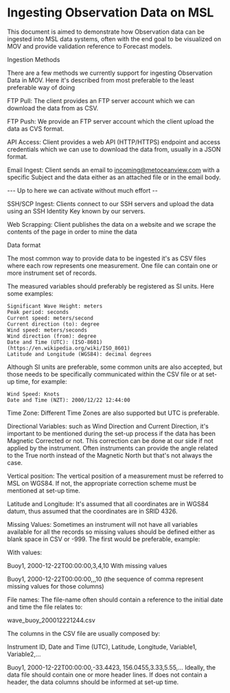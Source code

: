 
Ingesting Observation Data on MSL
====

This document is aimed to demonstrate how Observation data can be ingested into MSL data systems, often with the end goal to be visualized on MOV and provide validation reference to Forecast models.

Ingestion Methods

There are a few methods we currently support for ingesting Observation Data in MOV. Here it's described from most preferable to the least preferable way of doing

FTP Pull: The client provides an FTP server account which we can download the data from as CSV.

FTP Push: We provide an FTP server account which the client upload the data as CVS format.

API Access: Client provides a web API (HTTP/HTTPS) endpoint and access credentials which we can use to download the data from, usually in a JSON format.

Email Ingest: Client sends an email to incoming@metoceanview.com with a specific Subject and the data either as an attached file or in the email body.

--- Up to here we can activate without much effort --

SSH/SCP Ingest: Clients connect to our SSH servers and upload the data using an SSH Identity Key known by our servers.

Web Scrapping: Client publishes the data on a website and we scrape the contents of the page in order to mine the data

Data format

The most common way to provide data to be ingested it's as CSV files where each row represents one measurement. One file can contain one or more instrument set of records.

The measured variables should preferably be registered as SI units. Here some examples:

    Significant Wave Height: meters
    Peak period: seconds
    Current speed: meters/second
    Current direction (to): degree
    Wind speed: meters/seconds
    Wind direction (from): degree
    Date and Time (UTC): (ISO-8601)(https://en.wikipedia.org/wiki/ISO_8601)
    Latitude and Longitude (WGS84): decimal degrees

Although SI units are preferable, some common units are also accepted, but those needs to be specifically communicated within the CSV file or at set-up time, for example:

    Wind Speed: Knots
    Date and Time (NZT): 2000/12/22 12:44:00

Time Zone: Different Time Zones are also supported but UTC is preferable.

Directional Variables: such as Wind Direction and Current Direction, it's important to be mentioned during the set-up process if the data has been Magnetic Corrected or not. This correction can be done at our side if not applied by the instrument. Often instruments can provide the angle related to the True north instead of the Magnetic North but that's not always the case.

Vertical position: The vertical position of a measurement must be referred to MSL on WGS84. If not, the appropriate correction scheme must be mentioned at set-up time.

Latitude and Longitude: It's assumed that all coordinates are in WGS84 datum, thus assumed that the coordinates are in SRID 4326.

Missing Values: Sometimes an instrument will not have all variables available for all the records so missing values should be defined either as blank space in CSV or -999. The first would be preferable, example:

With values:

Buoy1, 2000-12-22T00:00:00,3,4,10
With missing values

Buoy1, 2000-12-22T00:00:00,,,10 (the sequence of comma represent missing values for those columns)

File names: The file-name often should contain a reference to the initial date and time the file relates to:

wave_buoy_200012221244.csv

The columns in the CSV file are usually composed by:

Instrument ID, Date and Time (UTC), Latitude, Longitude, Variable1, Variable2,...

Buoy1, 2000-12-22T00:00:00,-33.4423, 156.0455,3.33,5.55,...
Ideally, the data file should contain one or more header lines. If does not contain a header, the data columns should be informed at set-up time.
